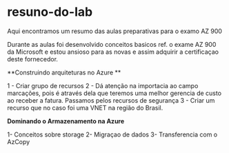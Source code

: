 # resuno-do-lab
Aqui encontramos um resumo das aulas preparativas para o examo AZ 900

Durante as aulas foi desenvolvido conceitos basicos ref. o exame AZ 900 da Microsoft e estou ansioso para as novas e assim adquirir a certificaçao deste fornecedor.

**Construindo arquiteturas no Azure **

1  - Criar grupo de recursos
2 - Dá atenção na importacia ao campo marcações, pois é através dela que teremos uma melhor gerencia de custo ao receber a fatura.
  Passamos pelos recursos de segurança
3 - Criar um recurso que no caso foi uma VNET na região do Brasil.


**Dominando o Armazenamento na Azure**

1- Conceitos sobre storage
2- Migraçao de dados
3- Transferencia com o AzCopy

